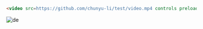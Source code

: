 

```html
<video src=https://github.com/chunyu-li/test/video.mp4 controls preload></video>
```



![de]([./video.mp4](https://github.com/user-attachments/assets/7d9f3fcb-4446-47ed-a1a7-688034d1f04d))





